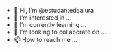 - 👋 Hi, I’m @estudantedaalura
- 👀 I’m interested in ...
- 🌱 I’m currently learning ...
- 💞️ I’m looking to collaborate on ...
- 📫 How to reach me ...

<!---
estudantedaalura/estudantedaalura is a ✨ special ✨ repository because its `README.md` (this file) appears on your GitHub profile.
You can click the Preview link to take a look at your changes.
--->
